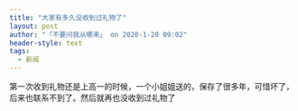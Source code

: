 ```yaml
---
title: "大家有多久没收到过礼物了"
layout: post
author: "「不要问我从哪来」 on 2020-1-20 09:02"
header-style: text
tags:
  - 新闻
---
```


<head></head>
<body>
  第一次收到礼物还是上高一的时候，一个小姐姐送的，保存了很多年，可惜坏了，后来也联系不到了。然后就再也没收到过礼物了
</body>


